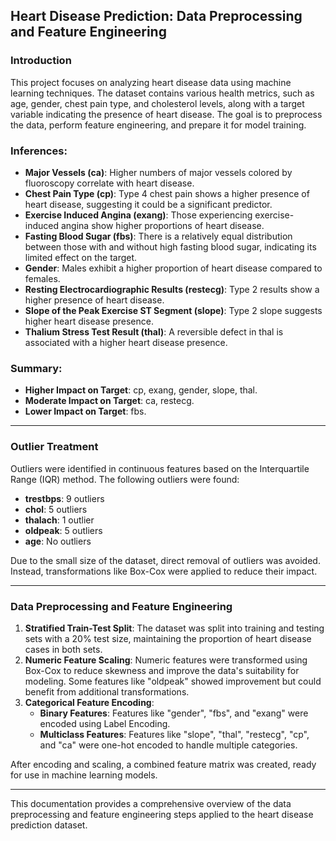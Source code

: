## Heart Disease Prediction: Data Preprocessing and Feature Engineering

### Introduction
This project focuses on analyzing heart disease data using machine learning techniques. The dataset contains various health metrics, such as age, gender, chest pain type, and cholesterol levels, along with a target variable indicating the presence of heart disease. The goal is to preprocess the data, perform feature engineering, and prepare it for model training.

### Inferences:
- **Major Vessels (ca)**: Higher numbers of major vessels colored by fluoroscopy correlate with heart disease.
- **Chest Pain Type (cp)**: Type 4 chest pain shows a higher presence of heart disease, suggesting it could be a significant predictor.
- **Exercise Induced Angina (exang)**: Those experiencing exercise-induced angina show higher proportions of heart disease.
- **Fasting Blood Sugar (fbs)**: There is a relatively equal distribution between those with and without high fasting blood sugar, indicating its limited effect on the target.
- **Gender**: Males exhibit a higher proportion of heart disease compared to females.
- **Resting Electrocardiographic Results (restecg)**: Type 2 results show a higher presence of heart disease.
- **Slope of the Peak Exercise ST Segment (slope)**: Type 2 slope suggests higher heart disease presence.
- **Thalium Stress Test Result (thal)**: A reversible defect in thal is associated with a higher heart disease presence.

### Summary:
- **Higher Impact on Target**: cp, exang, gender, slope, thal.
- **Moderate Impact on Target**: ca, restecg.
- **Lower Impact on Target**: fbs.

---

### Outlier Treatment

Outliers were identified in continuous features based on the Interquartile Range (IQR) method. The following outliers were found:

- **trestbps**: 9 outliers
- **chol**: 5 outliers
- **thalach**: 1 outlier
- **oldpeak**: 5 outliers
- **age**: No outliers

Due to the small size of the dataset, direct removal of outliers was avoided. Instead, transformations like Box-Cox were applied to reduce their impact.

---

### Data Preprocessing and Feature Engineering

1. **Stratified Train-Test Split**: The dataset was split into training and testing sets with a 20% test size, maintaining the proportion of heart disease cases in both sets.
2. **Numeric Feature Scaling**: Numeric features were transformed using Box-Cox to reduce skewness and improve the data's suitability for modeling. Some features like "oldpeak" showed improvement but could benefit from additional transformations.
3. **Categorical Feature Encoding**:
   - **Binary Features**: Features like "gender", "fbs", and "exang" were encoded using Label Encoding.
   - **Multiclass Features**: Features like "slope", "thal", "restecg", "cp", and "ca" were one-hot encoded to handle multiple categories.

After encoding and scaling, a combined feature matrix was created, ready for use in machine learning models.

---

This documentation provides a comprehensive overview of the data preprocessing and feature engineering steps applied to the heart disease prediction dataset.
